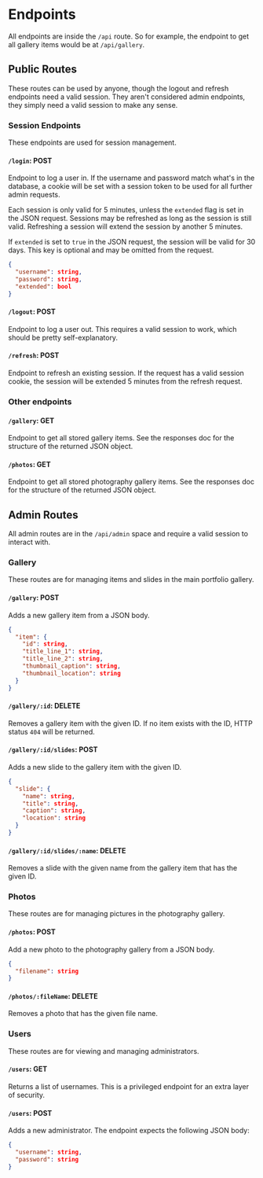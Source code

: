# Endpoints

All endpoints are inside the `/api` route. So for example, the endpoint to get all gallery items would be at `/api/gallery`.

## Public Routes

These routes can be used by anyone, though the logout and refresh endpoints need a valid session. They aren't considered admin endpoints, they simply need a valid session to make any sense.

### Session Endpoints

These endpoints are used for session management.

#### `/login`: POST

Endpoint to log a user in. If the username and password match what's in the database, a cookie will be set with a session token to be used for all further admin requests.

Each session is only valid for 5 minutes, unless the `extended` flag is set in the JSON request. Sessions may be refreshed as long as the session is still valid. Refreshing a session will extend the session by another 5 minutes.

If `extended` is set to `true` in the JSON request, the session will be valid for 30 days. This key is optional and may be omitted from the request.

```json
{
  "username": string,
  "password": string,
  "extended": bool
}
```

#### `/logout`: POST

Endpoint to log a user out. This requires a valid session to work, which should be pretty self-explanatory.

#### `/refresh`: POST

Endpoint to refresh an existing session. If the request has a valid session cookie, the session will be extended 5 minutes from the refresh request.

### Other endpoints

#### `/gallery`: GET

Endpoint to get all stored gallery items. See the responses doc for the structure of the returned JSON object.

#### `/photos`: GET

Endpoint to get all stored photography gallery items. See the responses doc for the structure of the returned JSON object.

## Admin Routes

All admin routes are in the `/api/admin` space and require a valid session to interact with.

### Gallery

These routes are for managing items and slides in the main portfolio gallery.

#### `/gallery`: POST

Adds a new gallery item from a JSON body.

```json
{
  "item": {
    "id": string,
    "title_line_1": string,
    "title_line_2": string,
    "thumbnail_caption": string,
    "thumbnail_location": string
  }
}
```

#### `/gallery/:id`: DELETE

Removes a gallery item with the given ID. If no item exists with the ID, HTTP status `404` will be returned.

#### `/gallery/:id/slides`: POST

Adds a new slide to the gallery item with the given ID.

```json
{
  "slide": {
    "name": string,
    "title": string,
    "caption": string,
    "location": string
  }
}
```

#### `/gallery/:id/slides/:name`: DELETE

Removes a slide with the given name from the gallery item that has the given ID.

### Photos

These routes are for managing pictures in the photography gallery.

#### `/photos`: POST

Add a new photo to the photography gallery from a JSON body.

```json
{
  "filename": string
}
```

#### `/photos/:fileName`: DELETE

Removes a photo that has the given file name.

### Users

These routes are for viewing and managing administrators.

#### `/users`: GET

Returns a list of usernames. This is a privileged endpoint for an extra layer of security.

#### `/users`: POST

Adds a new administrator. The endpoint expects the following JSON body:

```json
{
  "username": string,
  "password": string
}
```
